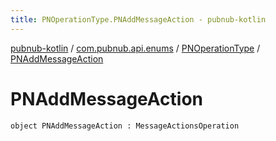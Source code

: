 ```yaml
---
title: PNOperationType.PNAddMessageAction - pubnub-kotlin
---
```


[pubnub-kotlin](../../index.html) / [com.pubnub.api.enums](../index.html) / [PNOperationType](index.html) / [PNAddMessageAction](./-p-n-add-message-action.html)

# PNAddMessageAction

`object PNAddMessageAction : MessageActionsOperation`